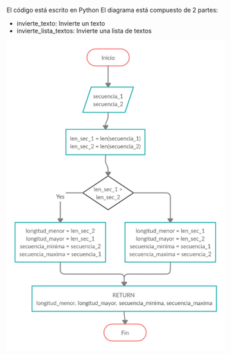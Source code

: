 El código está escrito en Python
El diagrama está compuesto de 2 partes:
* invierte_texto: Invierte un texto
* invierte_lista_textos: Invierte una lista de textos

![](https://raw.githubusercontent.com/Jazielinho/theegg_ai/master/tarea_38/biologo/devuelve_secuencias.png)
